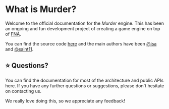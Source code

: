 <!-- <img src="images/murder_logo.png" alt="Murder Logo" class="title"> -->

# What is Murder?

Welcome to the official documentation for the _Murder_ engine. This has been an ongoing and fun development project of creating a game engine on top of [FNA](https://github.com/FNA-XNA/FNA).

You can find the source code [here](https://github.com/isadorasophia/murder) and the main authors have been [@isa](https://twitter.com/isainstars) and [@saint11](https://twitter.com/saint11).

## ⭐ Questions?
You can find the documentation for most of the architecture and public APIs here. If you have any further questions or suggestions, please don't hesitate on contacting us. 

We really love doing this, so we appreciate any feedback!
